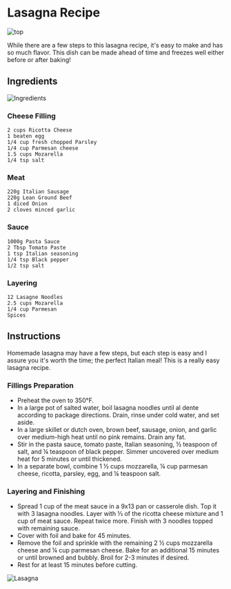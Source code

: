 # Lasagna Recipe

![top](https://github.com/fbw-p23-e05/cook-book/assets/139347219/c3134fe2-b72b-4cf7-92c6-a8af59546c67)

While there are a few steps to this lasagna recipe, it's easy to make and has so much flavor. This dish can be made ahead of time and freezes well either before or after baking!

## Ingredients

![Ingredients](https://github.com/fbw-p23-e05/cook-book/assets/139347219/231e4647-50ab-474b-ac5f-f50773a3c9f9)

### Cheese Filling
    2 cups Ricotta Cheese
    1 beaten egg
    1/4 cup fresh chopped Parsley
    1/4 cup Parmesan cheese
    1.5 cups Mozarella
    1/4 tsp salt

### Meat
    220g Italian Sausage
    220g Lean Ground Beef
    1 diced Onion
    2 cloves minced garlic

### Sauce
    1000g Pasta Sauce
    2 Tbsp Tomato Paste
    1 tsp Italian seasoning
    1/4 tsp Black pepper
    1/2 tsp salt

### Layering
    12 Lasagne Noodles
    2.5 cups Mozarella
    1/4 cup Parmesan
    Spices

## Instructions
Homemade lasagna may have a few steps, but each step is easy and I assure you it's worth the time; the perfect Italian meal! This is a really easy lasagna recipe.

### Fillings Preparation

- Preheat the oven to 350°F. 
- In a large pot of salted water, boil lasagna noodles until al dente according to package directions. Drain, rinse under cold water, and set aside.
- In a large skillet or dutch oven, brown beef, sausage, onion, and garlic over medium-high heat until no pink remains. Drain any fat.
- Stir in the pasta sauce, tomato paste, Italian seasoning, ½ teaspoon of salt, and ¼ teaspoon of black pepper. Simmer uncovered over medium heat for 5 minutes or until thickened.
- In a separate bowl, combine 1 ½ cups mozzarella, ¼ cup parmesan cheese, ricotta, parsley, egg, and ¼ teaspoon salt.

### Layering and Finishing

- Spread 1 cup of the meat sauce in a 9x13 pan or casserole dish. Top it with 3 lasagna noodles. Layer with ⅓ of the ricotta cheese mixture and 1 cup of meat sauce. Repeat twice more. Finish with 3 noodles topped with remaining sauce.
- Cover with foil and bake for 45 minutes.
- Remove the foil and sprinkle with the remaining 2 ½ cups mozzarella cheese and ¼ cup parmesan cheese. Bake for an additional 15 minutes or until browned and bubbly. Broil for 2-3 minutes if desired.
- Rest for at least 15 minutes before cutting.

![Lasagna](https://github.com/fbw-p23-e05/cook-book/assets/139347219/55b73e07-8c14-41cb-bd41-d0f9845eff8c)
